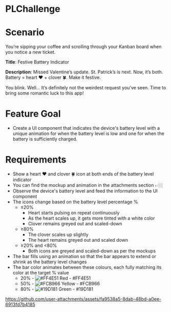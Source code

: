 # PLChallenge
# Scenario
You’re sipping your coffee and scrolling through your Kanban board when you notice a new ticket.

**Title**: Festive Battery Indicator

**Description**: Missed Valentine’s update. St. Patrick’s is next. Now, it’s both. Battery = heart ♥️ + clover 🍀. Make it festive.

You blink. Well… It’s definitely not the weirdest request you’ve seen. Time to bring some romantic luck to this app!

# Feature Goal
* Create a UI component that indicates the device's battery level with a unique animation for when the battery level is low and one for when the battery is sufficiently charged.

# Requirements
* Show a heart ♥️ and clover 🍀 icon at both ends of the battery level indicator
* You can find the mockup and animation in the attachments section 👉🏼
* Observe the device's battery level and feed the information to the UI component
* The icons change based on the battery level percentage %
  * ≤20%
     * Heart starts pulsing on repeat continuously
     * As the heart scales up, it gets more tinted with a white color
     * Clover remains greyed out and scaled-down
  * ≥80%
     * The clover scales up slightly
     * The heart remains greyed out and scaled down
  * ≥20% and <80%
     * Both icons are greyed and scaled-down as per the mockups
* The bar fills using an animation so that the bar appears to extend or shrink as the battery level changes
* The bar color animates between these colours, each fully matching its color at the target % value
  * 20% - ![#FF4E51](https://placehold.co/15x15/FF4E51/FF4E51.png) Red - #FF4E51
  * 50% - ![#FCB966](https://placehold.co/15x15/FCB966/FCB966.png) Yellow - #FCB966
  * 80% - ![#19D181](https://placehold.co/15x15/19D181/19D181.png) Green - #19D181


https://github.com/user-attachments/assets/fa9538a5-8dab-48bd-a0ee-6913fd7b4185

